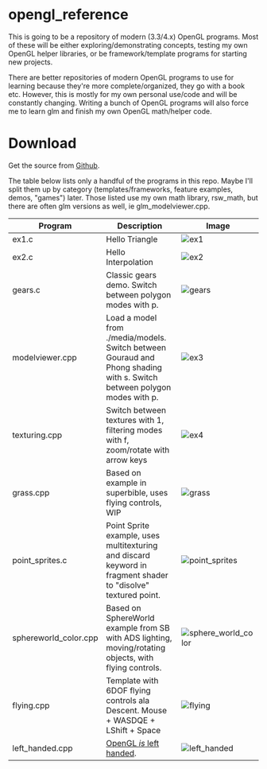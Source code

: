 opengl_reference
================

This is going to be a repository of modern (3.3/4.x) OpenGL programs.
Most of these will be either exploring/demonstrating concepts, testing
my own OpenGL helper libraries, or be framework/template programs for
starting new projects.

There are better repositories of modern OpenGL programs to
use for learning because they're more complete/organized,
they go with a book etc.  However, this is mostly for my own
personal use/code and will be constantly changing.  Writing
a bunch of OpenGL programs will also force me to learn glm
and finish my own OpenGL math/helper code.

Download
========
Get the source from [Github](https://github.com/rswinkle/opengl_reference).


The table below lists only a handful of the programs in this repo.  Maybe
I'll split them up by category (templates/frameworks, feature examples, demos, "games") later.
Those listed use my own math library, rsw_math, but there are often glm versions as well, ie glm_modelviewer.cpp.

| Program | Description | Image |
| --- | --- | --- |
| ex1.c | Hello Triangle                                            | ![ex1](https://raw.githubusercontent.com/rswinkle/opengl_reference/master/media/screenshots/ex_1.png) |
| ex2.c | Hello Interpolation                                       | ![ex2](https://raw.githubusercontent.com/rswinkle/opengl_reference/master/media/screenshots/ex_2.png) |
| gears.c | Classic gears demo.  Switch between polygon modes with p.  | ![gears](https://raw.githubusercontent.com/rswinkle/opengl_reference/master/media/screenshots/gears.png) |
| modelviewer.cpp | Load a model from ./media/models.  Switch between Gouraud and Phong shading with s.  Switch between polygon modes with p. | ![ex3](https://raw.githubusercontent.com/rswinkle/opengl_reference/master/media/screenshots/ex_3.png) |
| texturing.cpp | Switch between textures with 1, filtering modes with f, zoom/rotate with arrow keys | ![ex4](https://raw.githubusercontent.com/rswinkle/opengl_reference/master/media/screenshots/ex_4.png) |
| grass.cpp | Based on example in superbible, uses flying controls, WIP | ![grass](https://raw.githubusercontent.com/rswinkle/opengl_reference/master/media/screenshots/grass.png) |
| point_sprites.c | Point Sprite example, uses multitexturing and discard keyword in fragment shader to "disolve" textured point.  | ![point_sprites](https://raw.githubusercontent.com/rswinkle/opengl_reference/master/media/screenshots/point_sprites.png) |
| sphereworld_color.cpp | Based on SphereWorld example from SB with ADS lighting, moving/rotating objects, with flying controls.  | ![sphere_world_color](https://raw.githubusercontent.com/rswinkle/opengl_reference/master/media/screenshots/sphereworld_color.png) |
| flying.cpp | Template with 6DOF flying controls ala Descent. Mouse + WASDQE + LShift + Space | ![flying](https://raw.githubusercontent.com/rswinkle/opengl_reference/master/media/screenshots/flying.png) |
| left_handed.cpp | [OpenGL *is* left handed](https://stackoverflow.com/questions/5168163/is-the-opengl-coordinate-system-right-handed-or-left-handed/22675164#22675164). | ![left_handed](https://raw.githubusercontent.com/rswinkle/opengl_reference/master/media/screenshots/left_handed.png) |
